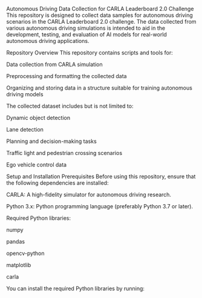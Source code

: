 Autonomous Driving Data Collection for CARLA Leaderboard 2.0 Challenge
This repository is designed to collect data samples for autonomous driving scenarios in the CARLA Leaderboard 2.0 challenge. The data collected from various autonomous driving simulations is intended to aid in the development, testing, and evaluation of AI models for real-world autonomous driving applications.

Repository Overview
This repository contains scripts and tools for:

Data collection from CARLA simulation

Preprocessing and formatting the collected data

Organizing and storing data in a structure suitable for training autonomous driving models

The collected dataset includes but is not limited to:

Dynamic object detection

Lane detection

Planning and decision-making tasks

Traffic light and pedestrian crossing scenarios

Ego vehicle control data

Setup and Installation
Prerequisites
Before using this repository, ensure that the following dependencies are installed:

CARLA: A high-fidelity simulator for autonomous driving research.

Python 3.x: Python programming language (preferably Python 3.7 or later).

Required Python libraries:

numpy

pandas

opencv-python

matplotlib

carla

You can install the required Python libraries by running:
